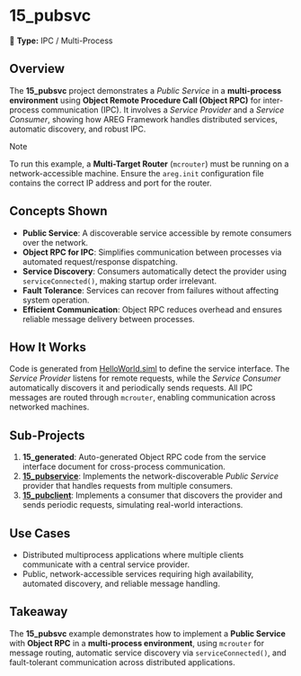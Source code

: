 ﻿# 15_pubsvc

🚀 **Type:** IPC / Multi-Process

## Overview
The **15_pubsvc** project demonstrates a *Public Service* in a **multi-process environment** using **Object Remote Procedure Call (Object RPC)** for inter-process communication (IPC). It involves a *Service Provider* and a *Service Consumer*, showing how AREG Framework handles distributed services, automatic discovery, and robust IPC.

> [!NOTE]
> To run this example, a **Multi-Target Router** (`mcrouter`) must be running on a network-accessible machine. Ensure the `areg.init` configuration file contains the correct IP address and port for the router.

## Concepts Shown
- **Public Service**: A discoverable service accessible by remote consumers over the network.
- **Object RPC for IPC**: Simplifies communication between processes via automated request/response dispatching.
- **Service Discovery**: Consumers automatically detect the provider using `serviceConnected()`, making startup order irrelevant.
- **Fault Tolerance**: Services can recover from failures without affecting system operation.
- **Efficient Communication**: Object RPC reduces overhead and ensures reliable message delivery between processes.

## How It Works
Code is generated from [HelloWorld.siml](./services/HelloWorld.siml) to define the service interface. The *Service Provider* listens for remote requests, while the *Service Consumer* automatically discovers it and periodically sends requests. All IPC messages are routed through `mcrouter`, enabling communication across networked machines.

## Sub-Projects
1. **15_generated**: Auto-generated Object RPC code from the service interface document for cross-process communication.
2. **[15_pubservice](./pubservice/)**: Implements the network-discoverable *Public Service* provider that handles requests from multiple consumers.
3. **[15_pubclient](./pubclient/)**: Implements a consumer that discovers the provider and sends periodic requests, simulating real-world interactions.

## Use Cases
- Distributed multiprocess applications where multiple clients communicate with a central service provider.
- Public, network-accessible services requiring high availability, automated discovery, and reliable message handling.

## Takeaway
The **15_pubsvc** example demonstrates how to implement a **Public Service** with **Object RPC** in a **multi-process environment**, using `mcrouter` for message routing, automatic service discovery via `serviceConnected()`, and fault-tolerant communication across distributed applications.
